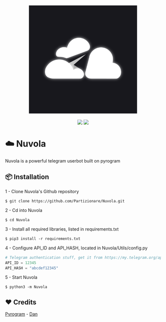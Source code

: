 <p align="center">
  <img src="https://github.com/Partizionare/Nuvola/blob/main/logo.png" height="350px"><br><br>
  <img src="https://img.shields.io/github/license/Partizionare/Nuvola?style=flat">
  <a href="https://www.codacy.com/gh/Partizionare/Nuvola/dashboard?utm_source=github.com&amp;utm_medium=referral&amp;utm_content=Partizionare/Nuvola&amp;utm_campaign=Badge_Grade"><img src="https://app.codacy.com/project/badge/Grade/985283c2039649b7984f2157f005121f"/></a>
</p>

# ☁️ Nuvola
Nuvola is a powerful telegram userbot built on pyrogram

## 📦 Installation
1 - Clone Nuvola's Github repository<br>
```
$ git clone https://github.com/Partizionare/Nuvola.git
```

2 - Cd into Nuvola<br>
```
$ cd Nuvola
```
3 - Install all required libraries, listed in requirements.txt<br>
```
$ pip3 install -r requirements.txt
```

4 - Configure API_ID and API_HASH, located in Nuvola/Utils/config.py<br>
```python
# Telegram authentication stuff, get it from https://my.telegram.org/apps
API_ID = 12345
API_HASH = "abcdef12345"
```

5 - Start Nuvola<br>
```
$ python3 -m Nuvola
```

## ❤️ Credits
[Pyrogram](https://pyrogram.org/) - [Dan](https://github.com/delivrance)
